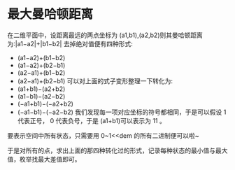 # 最大曼哈顿距离
在二维平面中，设距离最远的两点坐标为 (a1,b1),(a2,b2)则其曼哈顿距离为:|a1−a2|+|b1−b2|
去掉绝对值便有四种形式:
- (a1−a2)+(b1−b2)
- (a1−a2)+(b2−b1)
- (a2−a1)+(b1−b2)
- (a2−a1)+(b2−b1)
可以对上面的式子变形整理一下转化为:
- (a1+b1)−(a2+b2)
- (a1−b1)−(a2−b2)
- (−a1+b1)−(−a2+b2)
- (−a1−b1)−(−a2−b2)
我们发现每一项对应坐标的符号都相同，于是可以假设 1 代表正号， 0 代表负号，于是 (a1+b1)可以表示为 11 。

要表示空间中所有状态，只需要用 0~1<<dem 的所有二进制便可以啦~

于是对所有的点，求出上面的那四种转化过的形式，记录每种状态的最小值与最大值，枚举找最大差值即可。